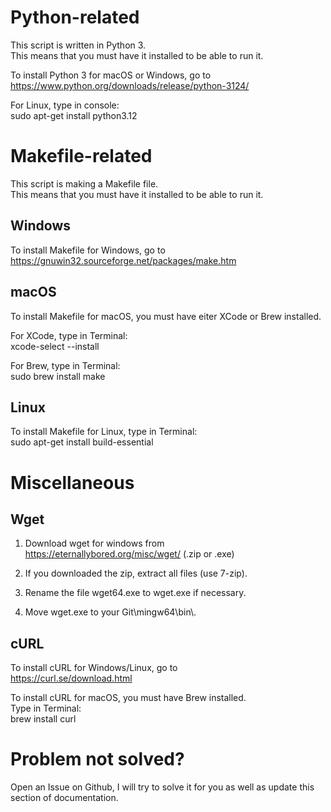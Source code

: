 # Python-related  

This script is written in Python 3.  
This means that you must have it installed to be able   to run it.

To install Python 3 for macOS or Windows, go to  
    https://www.python.org/downloads/release/python-3124/

For Linux, type in console:  
    sudo apt-get install python3.12  

# Makefile-related  

This script is making a Makefile file.  
This means that you must have it installed to be able to run it.

## Windows  

To install Makefile for Windows, go to  
https://gnuwin32.sourceforge.net/packages/make.htm  

## macOS  

To install Makefile for macOS, you must have eiter XCode or Brew installed.  

For XCode, type in Terminal:  
    xcode-select --install  

For Brew, type in Terminal:  
    sudo brew install make  

## Linux  

To install Makefile for Linux, type in Terminal:  
    sudo apt-get install build-essential  

# Miscellaneous  

## Wget  

1. Download wget for windows from  
    https://eternallybored.org/misc/wget/ (.zip or .exe)  

2. If you downloaded the zip, extract all files (use 7-zip).  
3. Rename the file wget64.exe to wget.exe if necessary.  
4. Move wget.exe to your Git\mingw64\bin\\.  

## cURL  

To install cURL for Windows/Linux, go to  
    https://curl.se/download.html  

To install cURL for macOS, you must have Brew installed.  
Type in Terminal:  
    brew install curl  

# Problem not solved?  

Open an Issue on Github, I will try to solve it for you as well as update this section of documentation.  
